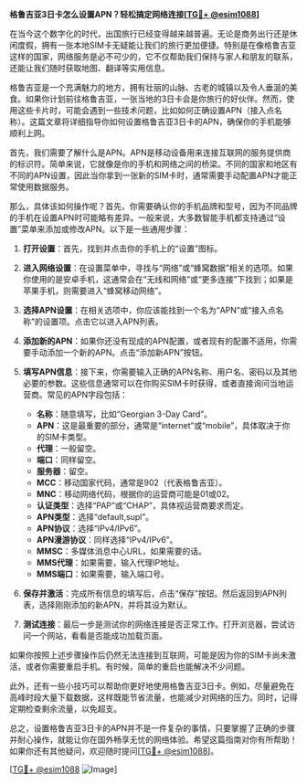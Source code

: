**格鲁吉亚3日卡怎么设置APN？轻松搞定网络连接[[TG💪+ @esim1088](https://t.me/s/esim1088)]**

在当今这个数字化的时代，出国旅行已经变得越来越普遍。无论是商务出行还是休闲度假，拥有一张本地SIM卡无疑能让我们的旅行更加便捷。特别是在像格鲁吉亚这样的国家，网络服务是必不可少的，它不仅帮助我们保持与家人和朋友的联系，还能让我们随时获取地图、翻译等实用信息。

格鲁吉亚是一个充满魅力的地方，拥有壮丽的山脉、古老的城镇以及令人垂涎的美食。如果你计划前往格鲁吉亚，一张当地的3日卡会是你旅行的好伙伴。然而，使用这些卡片时，可能会遇到一些技术问题，比如如何正确设置APN（接入点名称）。这篇文章将详细指导你如何设置格鲁吉亚3日卡的APN，确保你的手机能够顺利上网。

首先，我们需要了解什么是APN。APN是移动设备用来连接互联网的服务提供商的标识符。简单来说，它就像是你的手机和网络之间的桥梁。不同的国家和地区有不同的APN设置，因此当你拿到一张新的SIM卡时，通常需要手动配置APN才能正常使用数据服务。

那么，具体该如何操作呢？首先，你需要确认你的手机品牌和型号，因为不同品牌的手机在设置APN时可能略有差异。一般来说，大多数智能手机都支持通过“设置”菜单来添加或修改APN。以下是一些通用步骤：

1. **打开设置**：首先，找到并点击你的手机上的“设置”图标。
   
2. **进入网络设置**：在设置菜单中，寻找与“网络”或“蜂窝数据”相关的选项。如果你使用的是安卓手机，这通常会在“无线和网络”或“更多连接”下找到；如果是苹果手机，则需要进入“蜂窝移动网络”。

3. **选择APN设置**：在相关选项中，你应该能找到一个名为“APN”或“接入点名称”的设置项。点击它以进入APN列表。

4. **添加新的APN**：如果你还没有现成的APN配置，或者现有的配置不适用，你需要手动添加一个新的APN。点击“添加新APN”按钮。

5. **填写APN信息**：接下来，你需要输入正确的APN名称、用户名、密码以及其他必要的参数。这些信息通常可以在你购买SIM卡时获得，或者直接询问当地运营商。常见的APN字段包括：
   - **名称**：随意填写，比如“Georgian 3-Day Card”。
   - **APN**：这是最重要的部分，通常是“internet”或“mobile”，具体取决于你的SIM卡类型。
   - **代理**：一般留空。
   - **端口**：同样留空。
   - **服务器**：留空。
   - **MCC**：移动国家代码，通常是902（代表格鲁吉亚）。
   - **MNC**：移动网络代码，根据你的运营商可能是01或02。
   - **认证类型**：选择“PAP”或“CHAP”，具体视运营商要求而定。
   - **APN类型**：选择“default,supl”。
   - **APN协议**：选择“IPv4/IPv6”。
   - **APN漫游协议**：同样选择“IPv4/IPv6”。
   - **MMSC**：多媒体消息中心URL，如果需要的话。
   - **MMS代理**：如果需要，输入代理IP地址。
   - **MMS端口**：如果需要，输入端口号。

6. **保存并激活**：完成所有信息的填写后，点击“保存”按钮。然后返回到APN列表，选择刚刚添加的新APN，并将其设为默认。

7. **测试连接**：最后一步是测试你的网络连接是否正常工作。打开浏览器，尝试访问一个网站，看看是否能成功加载页面。

如果你按照上述步骤操作后仍然无法连接到互联网，可能是因为你的SIM卡尚未激活，或者你需要重启手机。有时候，简单的重启也能解决不少问题。

此外，还有一些小技巧可以帮助你更好地使用格鲁吉亚3日卡。例如，尽量避免在高峰时段大量下载数据，这样既能节省流量，也能减少对网络的压力。同时，记得定期检查剩余流量，以免超支。

总之，设置格鲁吉亚3日卡的APN并不是一件复杂的事情，只要掌握了正确的步骤并耐心操作，就能让你在国外畅享无忧的网络体验。希望这篇指南对你有所帮助！如果你还有其他疑问，欢迎随时提问[[TG💪+ @esim1088](https://t.me/s/esim1088)]。

[[TG💪+ @esim1088](https://t.me/s/esim1088) ![Image](https://i.postimg.cc/4NQfJmqS/Snipaste-2025-05-13-00-14-12.png)]